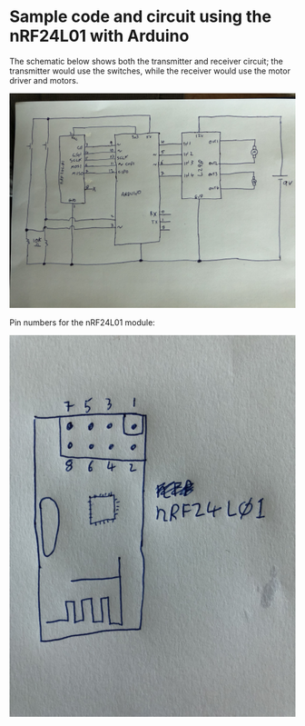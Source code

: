 # Sample code and circuit using the nRF24L01 with Arduino

The schematic below shows both the transmitter and receiver circuit; the
transmitter would use the switches, while the receiver would use the motor
driver and motors.

![](nRF24L01ArduinoSchematic.jpg)

Pin numbers for the nRF24L01 module:

![](nRF24L01PinNumbers.jpg)
